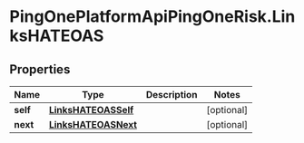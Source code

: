 # PingOnePlatformApiPingOneRisk.LinksHATEOAS

## Properties

Name | Type | Description | Notes
------------ | ------------- | ------------- | -------------
**self** | [**LinksHATEOASSelf**](LinksHATEOASSelf.md) |  | [optional] 
**next** | [**LinksHATEOASNext**](LinksHATEOASNext.md) |  | [optional] 



